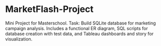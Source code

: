 # MarketFlash-Project
Mini Project for Masterschool. Task: Build SQLite database for marketing campaign analysis. Includes a functional ER diagram, SQL scripts for database creation with test data, and Tableau dashboards and story for visualization.

